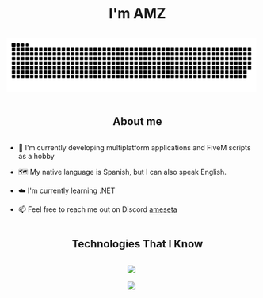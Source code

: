 
  <!--horizontal divider(gradiant)-->
  <!-- <img src="https://user-images.githubusercontent.com/73097560/115834477-dbab4500-a447-11eb-908a-139a6edaec5c.gif"> -->

  <!--h1 without bottom border-->
  <div id="user-content-toc">
    <ul align="center">
      <summary><h1 style="display: inline-block">I'm AMZ</h1></summary>
    </ul>
  </div>


  <!--- snake -->
  <div align="center">
    <img  src="https://github.com/1999AZZAR/1999AZZAR/blob/readme/resources/img/grid-snake.svg"
        alt="snake" /></a>
  </div>


  <!--h2 without bottom border-->
  <div id="user-content-toc">
    <ul align="center">
      <summary><h2 style="display: inline-block">About me</h2></summary>
    </ul>
  </div>


  <!--Intro start-->

  - 🔭 I'm currently developing multiplatform applications and FiveM scripts as a hobby

  - 🗺️ My native language is Spanish, but I can also speak English.

  - ☁️ I'm currently learning .NET

  - 📫 Feel free to reach me out on Discord [ameseta](https://discordapp.com/users/798302759174013009)

  <!--Intro end-->



  <!--- stats & Trophy (start) -->
  <!-- <p align="center">
  <table align="center">
  <tr border="none">
  <td width="50%" align="center">
    
    <img  align="center"  src="https://github-readme-stats.vercel.app/api?username=1010nishant&theme=dark&show_icons=true&count_private=true" />
    <br></br>
    <img  title="🔥 Get streak stats for your profile at git.io/streak-stats" alt="Mark streak" src="https://github-readme-streak-stats.herokuapp.com/?user=1010nishant&theme=dark&hide_border=false" /> 
  </td>

  <td width="50%" align="center">

    <img  align="center"  src="https://github-readme-stats.anuraghazra1.vercel.app/api/top-langs/?username=1010nishant&theme=dark&hide_border=false&no-bg=true&no-frame=true&langs_count=10"/>
    
    </td>
  </tr>
  </table>

  <div align=center>
    <a href="https://github.com/ryo-ma/github-profile-trophy" title="Go to Source">
        <img align="center" width=84% src="https://github-profile-trophy.vercel.app/?username=1010nishant&theme=radical&row=1&column=7&margin-h=15&margin-w=5&no-bg=true" alt="TROPHY" />
      </a>
  </div>


  </p>         -->
  <!--- stats (end) -->


  <!--h1 without bottom border-->
  <div id="user-content-toc">
    <ul align="center">
      <summary><h2 style="display: inline-block">Technologies That I Know</h2></summary>
    </ul>
  </div>
  <!--tech stack icons-->
  <p align="center">
    <a href="https://skillicons.dev">
      <img src="https://skillicons.dev/icons?i=git,css,prisma,express,figma,firebase,redis,github,html,java,js,materialui,nginx,mongodb,mysql,nodejs,postman,react,redux,tailwind,ts,vscode,cs&perline=14" />
    </a>
  </p>


  <!-- Connect with me -->
  <!--h2 without bottom border-->
  <!-- <div id="user-content-toc">
    <ul align="center">
      <summary><h2 style="display: inline-block">Connect With Me🤝</h2></summary>
    </ul>
  </div>

  <p align="center">
  <a href="https://www.linkedin.com/in/1010nishant/" target="blank"><img align="center" src="https://user-images.githubusercontent.com/88904952/234979284-68c11d7f-1acc-4f0c-ac78-044e1037d7b0.png" alt="linkedin" height="50" width="50" /></a>
  <a href="https://twitter.com/1010nishant" target="blank"><img align="center" src="https://user-images.githubusercontent.com/88904952/234980676-61bfb021-ecc8-48f7-88e6-34c1b06c4a58.png" alt="twitter" height="50" width="50" /></a> 
  <a href="https://www.instagram.com/nishant.jangir.1010/" target="blank"><img align="center" src="https://user-images.githubusercontent.com/88904952/234981169-2dd1e58f-4b7e-468c-8213-034ba62156c3.png" alt="instagram" height="50" width="50" /></a>
  <a href="https://1010nishant.hashnode.dev/" target="blank"><img align="center" src="https://user-images.githubusercontent.com/88904952/234982196-562aea17-5532-4550-8c08-1c7cb994a541.png" alt="hashnode" height="50" width="50" /></a>
  <a href="https://discordapp.com/users/957722095381540874" target="blank"><img align="center" src="https://user-images.githubusercontent.com/88904952/234982627-019fd336-6248-453c-9b05-97c13fd1d207.png" alt="discord" height="50" width="50" /></a>
    
  </p> -->


  <!--profile visit count-->
  <div align="center">
    
  [![](https://visitcount.itsvg.in/api?id=AMZAKU&label=Profile%20Views&color=12&icon=0&pretty=false)](https://visitcount.itsvg.in)
    
  </div>


  <!--horizontal divider(gradiant)-->
  <!-- <img src="https://user-images.githubusercontent.com/73097560/115834477-dbab4500-a447-11eb-908a-139a6edaec5c.gif"> -->
